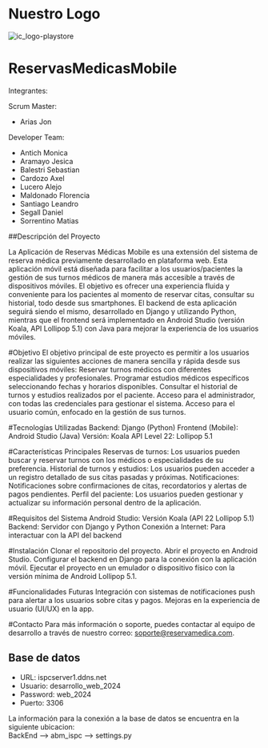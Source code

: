 # Nuestro Logo

![ic_logo-playstore](https://github.com/user-attachments/assets/39eb885f-6366-4a77-86f5-f375b3e65823)


# ReservasMedicasMobile 

Integrantes:

Scrum Master: 

* Arias Jon

Developer Team: 

* Antich Monica
* Aramayo Jesica
* Balestri Sebastian
* Cardozo Axel
* Lucero Alejo
* Maldonado Florencia
* Santiago Leandro
* Segall Daniel
* Sorrentino Matias

##Descripción del Proyecto
 
La Aplicación de Reservas Médicas Mobile es una extensión del sistema de reserva médica previamente desarrollado en plataforma web. Esta aplicación móvil está diseñada para facilitar a los usuarios/pacientes la gestión de sus turnos médicos de manera más accesible a través de dispositivos móviles. 
El objetivo es ofrecer una experiencia fluida y conveniente para los pacientes al momento de reservar citas, consultar su historial, todo desde sus smartphones.
El backend de esta aplicación seguirá siendo el mismo, desarrollado en Django y utilizando Python, mientras que el frontend será implementado en Android Studio (versión Koala, API Lollipop 5.1) con Java para mejorar la experiencia de los usuarios móviles.

#Objetivo
El objetivo principal de este proyecto es permitir a los usuarios realizar las siguientes acciones de manera sencilla y rápida desde sus dispositivos móviles:
Reservar turnos médicos con diferentes especialidades y profesionales.
Programar estudios médicos específicos seleccionando fechas y horarios disponibles.
Consultar el historial de turnos y estudios realizados por el paciente.
Acceso para el administrador, con todas las credenciales para gestionar el sistema.
Acceso para el usuario común, enfocado en la gestión de sus turnos.

#Tecnologías Utilizadas
Backend: Django (Python)
Frontend (Mobile): Android Studio (Java)
Versión:  Koala
API Level 22: Lollipop 5.1

#Características Principales
Reservas de turnos: Los usuarios pueden buscar y reservar turnos con los médicos o especialidades de su preferencia.
Historial de turnos y estudios: Los usuarios pueden acceder a un registro detallado de sus citas pasadas y próximas.
Notificaciones: Notificaciones sobre confirmaciones de citas, recordatorios y alertas de pagos pendientes.
Perfil del paciente: Los usuarios pueden gestionar y actualizar su información personal dentro de la aplicación.

#Requisitos del Sistema
Android Studio: Versión  Koala (API 22 Lollipop 5.1)
Backend: Servidor con Django y Python
Conexión a Internet: Para interactuar con la API del backend 

#Instalación
Clonar el repositorio del proyecto.
Abrir el proyecto en Android Studio.
Configurar el backend en Django para la conexión con la aplicación móvil.
Ejecutar el proyecto en un emulador o dispositivo físico con la versión mínima de Android Lollipop 5.1.

#Funcionalidades Futuras
Integración con sistemas de notificaciones push para alertar a los usuarios sobre citas y pagos.
Mejoras en la experiencia de usuario (UI/UX) en la app.

#Contacto
Para más información o soporte, puedes contactar al equipo de desarrollo a través de nuestro correo: soporte@reservamedica.com.


## Base de datos
* URL: ispcserver1.ddns.net  
* Usuario: desarrollo_web_2024  
* Password: web_2024  
* Puerto: 3306

La información para la conexión a la base de datos se encuentra en la siguiente ubicacion:  
BackEnd --> abm_ispc --> settings.py 
